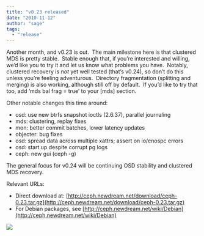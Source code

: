 ```yaml
---
title: "v0.23 released"
date: "2010-11-12"
author: "sage"
tags: 
  - "release"
---
```


Another month, and v0.23 is out.  The main milestone here is that clustered MDS is pretty stable.  Stable enough that, if you’re interested and willing, we’d like you to try it and let us know what problems you have.  Notably, clustered recovery is _not_ yet well tested (that’s v0.24), so don’t do this unless you’re feeling adventurous.  Directory fragmentation (splitting and merging) is also working, although still off by default.  If you’d like to try that too, add ‘mds bal frag = true’ to your \[mds\] section.

Other notable changes this time around:

- osd: use new btrfs snapshot ioctls (2.6.37), parallel journaling
- mds: clustering, replay fixes
- mon: better commit batches, lower latency updates
- objecter: bug fixes
- osd: spread data across multiple xattrs; assert on io/enospc errors
- osd: start up despite corrupt pg logs
- ceph: new gui (ceph -g)

The general focus for v0.24 will be continuing OSD stability and clustered MDS recovery.

Relevant URLs:

- Direct download at: [http://ceph.newdream.net/download/ceph-0.23.tar.gz](http://ceph.newdream.net/download/ceph-0.23.tar.gz)
- For Debian packages, see [http://ceph.newdream.net/wiki/Debian](http://ceph.newdream.net/wiki/Debian)

![](http://track.hubspot.com/__ptq.gif?a=268973&k=14&bu=http://ceph.com&r=http://ceph.com/releases/v0-23-released/&bvt=rss&p=wordpress)
